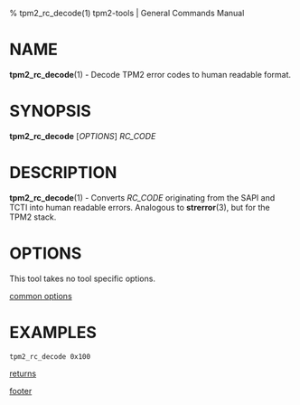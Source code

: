 % tpm2_rc_decode(1) tpm2-tools | General Commands Manual

# NAME

**tpm2_rc_decode**(1) - Decode TPM2 error codes to human readable format.

# SYNOPSIS

**tpm2_rc_decode** [*OPTIONS*] _RC\_CODE_

# DESCRIPTION

**tpm2_rc_decode**(1) - Converts _RC\_CODE_ originating from the SAPI and TCTI into
human readable errors. Analogous to **strerror**(3), but for the TPM2 stack.

# OPTIONS

This tool takes no tool specific options.

[common options](common/options.md)

# EXAMPLES

```
tpm2_rc_decode 0x100
```

[returns](common/returns.md)

[footer](common/footer.md)
